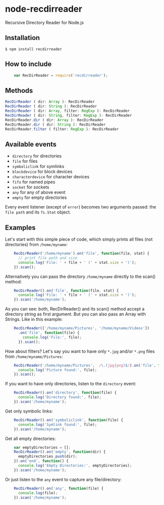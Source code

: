 # node-recdirreader

Recursive Directory Reader for Node.js

## Installation

    $ npm install recdirreader

## How to include

```js
    var RecDirReader = require('recdirreader');
```

## Methods

```js
RecDirReader ( dir: Array ): RecDirReader
RecDirReader ( dir: String ): RecDirReader
RecDirReader ( dir: Array, filter: RegExp ): RecDirReader
RecDirReader ( dir: String, filter: RegExp ): RecDirReader
RecDirReader.dir ( dir: Array ): RecDirReader
RecDirReader.dir ( dir: String ): RecDirReader
RecDirReader.filter ( filter: RegExp ): RecDirReader
```

## Available events

- `directory` for directories
- `file` for files
- `symboliclink` for symlinks
- `blockdevice` for block devices
- `characterdevice` for character devices
- `fifo` for named pipes
- `socket` for sockets
- `any` for any of above event
- `empty` for empty directories

Every event listener (except of `error`) becomes two arguments passed: the `file path` and its `fs.Stat` object.





## Examples

Let's start with this simple piece of code, which simply prints all files (not directories) from `/home/myname`:

```js
    RecDirReader('/home/myname').on('file', function(file, stat) {
      // print file path and size
      console.log('File: ' + file + ' (' + stat.size + ')');
    }).scan();
```

Alternatively you can pass the directory `/home/myname` directly to the scan() method:

```js
    RecDirReader().on('file', function(file, stat) {
      console.log('File: ' + file + ' (' + stat.size + ')');
    }).scan('/home/myname');
```

As you can see: both, RecDirReader() and its scan() method accept a directory string as first argument. But you can also pass an Array with Strings. Like in this example:

```js
    RecDirReader(['/home/myname/Pictures', '/home/myname/Videos'])
      .on('file', function(file) {
        console.log('File:', file);
      }).scan();
```

How about filters? Let's say you want to have only `*.jpg` and/or `*.png` files from `/home/myname/Pictures`:

```js
    RecDirReader('/home/myname/Pictures',  /\.(jpg|png)$/).on('file', function(file, stat) {
      console.log('Picture found:', file);
    }).scan();
```

If you want to have only directories, listen to the `directory` event:

```js
    RecDirReader().on('directory', function(file) {
      console.log('Directory found:', file);
    }).scan('/home/myname');
```

Get only symbolic links:

```js
    RecDirReader().on('symboliclink', function(file) {
      console.log('Symlink found:', file);
    }).scan('/home/myname');
```

Get all empty directories:

```js
    var emptyDirectories = [];
    RecDirReader().on('empty', function(dir) {
      emptyDirectories.push(dir);
    }).on('end', function() {
      console.log('Empty Directories:', emptyDirectories);
    }).scan('/home/myname');
```

Or just listen to the `any` event to capture any file/directory:

```js
    RecDirReader().on('any', function(file) {
      console.log(file);
    }).scan('/home/myname');
```

